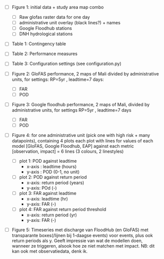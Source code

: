 - [ ] Figure 1: initial data + study area map combo
    - [ ] Raw glofas raster data for one day
    - [ ] administrative unit overlay (black lines?) + names 
    - [ ] Google Floodhub stations
    - [ ] DNH hydrological stations

- [ ] Table 1: Contingency table 

- [ ] Table 2: Performance measures 

- [ ] Table 3: Configuration settings (see configuration.py)

- [ ] Figure 2: GloFAS performance, 2 maps of Mali divided by administrative units, for settings: RP=5yr , leadtime=7 days: 
    - [ ] FAR 
    - [ ] POD

- [ ] Figure 3: Google floodhub performance,  2 maps of Mali, divided by administrative units, for settings RP=5yr , leadtime=7 days 
    - [ ] FAR 
    - [ ] POD

- [ ] Figure 4: for one administrative unit (pick one with high risk + many datapoints), containing 4 plots
 each plot with lines for values of each model [GloFAS, Google Floodhub, EAP] against each metric [observation,     impact] = 6 lines (3 colours, 2 linestyles)
    - [ ] plot 1: POD against leadtime
        - x-axis : leadtime (hours)
        - y-axis : POD (0-1, no unit)
    - [ ] plot 2: POD against return period 
        - x-axis: return period (years)
        - y-axis: POd (-) 
    - [ ] plot 3: FAR against leadtime 
        - x-axis: leadtime (hr)
        - y-axis: FAR (-) 
    - [ ] plot 4: FAR against return period threshold
        - x-axis: return period (yr) 
        - y-axis: FAR (-) 

- [ ] Figure 5: Timeseries met discharge van FloodHub (en GloFAS) met transparante boxes(/lijnen bij 1-daagse events) voor events, plus ook return periods als y. Geeft impressie van wat de modellen doen, wanneer ze triggeren, alsook hoe ze niet matchen met impact. NB: dit kan ook met observatiedata, denk ik.
